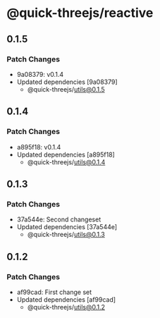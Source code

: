 # @quick-threejs/reactive

## 0.1.5

### Patch Changes

- 9a08379: v0.1.4
- Updated dependencies [9a08379]
  - @quick-threejs/utils@0.1.5

## 0.1.4

### Patch Changes

- a895f18: v0.1.4
- Updated dependencies [a895f18]
  - @quick-threejs/utils@0.1.4

## 0.1.3

### Patch Changes

- 37a544e: Second changeset
- Updated dependencies [37a544e]
  - @quick-threejs/utils@0.1.3

## 0.1.2

### Patch Changes

- af99cad: First change set
- Updated dependencies [af99cad]
  - @quick-threejs/utils@0.1.2
